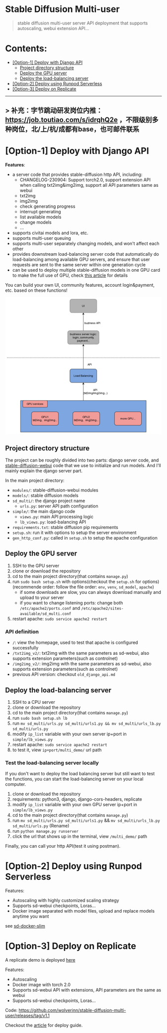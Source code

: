 # Stable Diffusion Multi-user
> stable diffusion multi-user server API deployment that supports autoscaling, webui extension API...

# Contents:

- [[Option-1] Deploy with Django API](https://github.com/wolverinn/stable-diffusion-multi-user#option-1-deploy-with-django-api)
    - [Project directory structure](https://github.com/wolverinn/stable-diffusion-multi-user#project-directory-structure)
    - [Deploy the GPU server](https://github.com/wolverinn/stable-diffusion-multi-user#deploy-the-gpu-server)
    - [Deploy the load-balancing server](https://github.com/wolverinn/stable-diffusion-multi-user#deploy-the-load-balancing-server)
- [[Option-2] Deploy using Runpod Serverless](https://github.com/wolverinn/stable-diffusion-multi-user#option-2-deploy-using-runpod-serverless)
- [[Option-3] Deploy on Replicate](https://github.com/wolverinn/stable-diffusion-multi-user#option-3-deploy-on-replicate)

--------

## > 补充：字节跳动研发岗位内推：https://job.toutiao.com/s/idrqhQ2e ，不限级别多种岗位，北/上/杭/成都有base，也可邮件联系

# [Option-1] Deploy with Django API

**Features**: 

- a server code that provides stable-diffusion http API, including:
    - CHANGELOG-230904: Support torch2.0, support extension API when calling txt2img&img2img, support all API parameters same as webui
    - txt2img
    - img2img
    - check generating progress
    - interrupt generating
    - list available models
    - change models
    - ...
- supports civitai models and lora, etc.
- supports multi-user queuing
- supports multi-user separately changing models, and won't affect each other
- provides downstream load-balancing server code that automatically do load-balancing among available GPU servers, and ensure that user requests are sent to the same server within one generation cycle
- can be used to deploy multiple stable-diffusion models in one GPU card to make the full use of GPU, check [this article](https://mp.weixin.qq.com/s/AktAQ7ek8Tkph3uvSeiOVg) for details

You can build your own UI, community features, account login&payment, etc. based on these functions!

![load balancing](vx_images/516000908230643.jpg)

## Project directory structure

The project can be roughly divided into two parts: django server code, and [stable-diffusion-webui](https://github.com/AUTOMATIC1111/stable-diffusion-webui) code that we use to initialize and run models. And I'll mainly explain the django server part.

In the main project directory:

- `modules/`: stable-diffusion-webui modules
- `models/`: stable diffusion models
- `sd_multi/`: the django project name
    - `urls.py`: server API path configuration
- `simple/`: the main django code
    - `views.py`: main API processing logic
    - `lb_views.py`: load-balancing API
- `requirements.txt`: stable diffusion pip requirements
- `setup.sh`: run it with options to setup the server environment
- `gen_http_conf.py`: called in `setup.sh` to setup the apache configuration

## Deploy the GPU server

1. SSH to the GPU server
2. clone or download the repository
3. cd to the main project directory(that contains `manage.py`)
4. run `sudo bash setup.sh` with options(checkout the `setup.sh` for options)(recommende order: follow the file order: `env`, `venv`, `sd_model`, `apache`)
    - if some downloads are slow, you can always download manually and upload to your server
    - if you want to change listening ports: change both `/etc/apache2/ports.conf` and `/etc/apache2/sites-available/sd_multi.conf`
5. restart apache: `sudo service apache2 restart`

### API definition

- `/`: view the homepage, used to test that apache is configured successfully
- `/txt2img_v2/`: txt2img with the same parameters as sd-webui, also supports extension parameters(such as controlnet)
- `/img2img_v2/`: img2img with the same parameters as sd-webui, also supports extension parameters(such as controlnet)
- previous API version: checkout `old_django_api.md`

## Deploy the load-balancing server

1. SSH to a CPU server
2. clone or download the repository
3. cd to the main project directory(that contains `manage.py`)
4. run `sudo bash setup.sh lb`
5. run `mv sd_multi/urls.py sd_multi/urls1.py && mv sd_multi/urls_lb.py sd_multi/urls.py`
6. modify `ip_list` variable with your own server ip+port in `simple/lb_views.py`
7. restart apache: `sudo service apache2 restart`
8. to test it, view `ip+port/multi_demo/` url path

### Test the load-balancing server locally
If you don't want to deploy the load balancing server but still want to test the functions, you can start the load-balancing server on your local computer.

1. clone or download the repository
2. requirements: python3, django, django-cors-headers, replicate
3. modify `ip_list` variable with your own GPU server ip+port in `simple/lb_views.py`
4. cd to the main project directory(that contains `manage.py`)
5. run `mv sd_multi/urls.py sd_multi/urls1.py` && `mv sd_multi/urls_lb.py sd_multi/urls.py` (Rename)
6. run `python manage.py runserver`
7. click the url that shows up in the terminal, view `/multi_demo/` path

Finally, you can call your http API(test it using postman).

# [Option-2] Deploy using Runpod Serverless

Features:

- Autoscaling with highly customized scaling strategy
- Supports sd-webui checkpoints, Loras...
- Docker image separated with model files, upload and replace models anytime you want

see [sd-docker-slim](https://github.com/wolverinn/stable-diffusion-multi-user/tree/master/sd-docker-slim)

# [Option-3] Deploy on Replicate
A replicate demo is deployed [here](https://replicate.com/wolverinn/webui-api)

Features:

- Autoscaling
- Docker image with torch 2.0
- Supports sd-webui API with extensions, API parameters are the same as webui
- Supports sd-webui checkpoints, Loras...

Code: https://github.com/wolverinn/stable-diffusion-multi-user/releases/tag/v1.1

Checkout the [article](https://mp.weixin.qq.com/s/VXpYKreYantYpfLsP7PIbA) for deploy guide.
